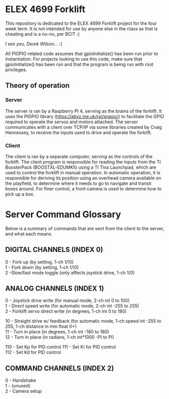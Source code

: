 # ELEX 4699 Forklift

This repository is dedicated to the ELEX 4699 Forklift project for the four week term. It is not intended for use by anyone else in the class as that is cheating and is a no-no, per BCIT :(

*I see you, Derek Wilson...* :(

All PIGPIO related code assumes that gpioInitialize() has been run prior to instantiation. For projects looking to use this code, make sure that gpioInitialize() has been run and that the program is being run with root privileges.

  

## Theory of operation
### Server
The server is ran by a Raspberry PI 4, serving as the brains of the forklift. It uses the PIGPIO library (https://abyz.me.uk/rpi/pigpio/) to facilitate the GPIO required to operate the servos and motors attached. The server communicates with a client over TCP/IP via some libraries created by Craig Hennessey, to receive the inputs used to drive and operate the forklift.

### Client
The client is ran by a separate computer, serving as the controls of the forklift. The client program is responsible for reading the inputs from the TI BoosterPack (BOOSTXL-EDUMKII) using a TI Tiva Launchpad, which are used to control the forklift in manual operation. In automatic operation, it is responsible for deriving its position using an overhead camera available on the playfield, to determine where it needs to go to navigate and transit boxes around. For finer control, a front camera is used to determine how to pick up a box.

# Server Command Glossary
Below is a summary of commands that are sent from the client to the server, and what each means.

## DIGITAL CHANNELS (INDEX 0)
0 - Fork up (by setting, 1-ch 1/!0)  
1 - Fork down (by setting, 1-ch 1/!0)  
2 -Slow/fast mode toggle (only affects joystick drive, 1-ch 1/0)  

## ANALOG CHANNELS (INDEX 1)
0 - Joystick drive write (for manual mode, 2-ch int 0 to 100)  
1 - Direct speed write (for automatic mode, 2-ch int -255 to 255)  
2 - Forklift servo direct write (in degrees, 1-ch int 0 to 180)  

10 - Straight drive w/ feedback (for automatic mode, 1-ch speed int -255 to 255, 1-ch distance in mm float 0+)  
11 - Turn in place (in degrees, 1-ch int -180 to 180)  
12 - Turn in place (in radians, 1-ch int*1000 -PI to PI)  

110 - Set Kp for PID control
111 - Set Ki for PID control  
112 - Set Kd for PID control  

## COMMAND CHANNELS (INDEX 2)
0 - Handshake  
1 - (unused)  
2 - Camera setup  